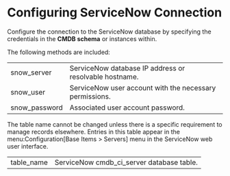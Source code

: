 # Configuring ServiceNow Connection

Configure the connection to the ServiceNow database by specifying the
credentials in the **CMDB schema** or instances within.

The following methods are included:

|                |                                                         |
| -------------- | ------------------------------------------------------- |
| snow\_server   | ServiceNow database IP address or resolvable hostname.  |
| snow\_user     | ServiceNow user account with the necessary permissions. |
| snow\_password | Associated user account password.                       |

The table name cannot be changed unless there is a specific requirement
to manage records elsewhere. Entries in this table appear in the
menu:Configuration\[Base Items \> Servers\] menu in the ServiceNow web
user interface.

|             |                                             |
| ----------- | ------------------------------------------- |
| table\_name | ServiceNow cmdb\_ci\_server database table. |
